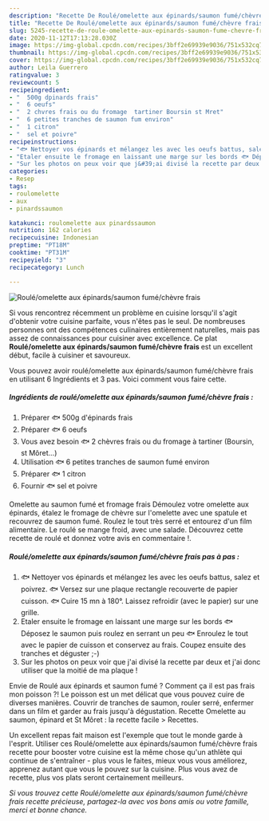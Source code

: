 ```yaml
---
description: "Recette De Roulé/omelette aux épinards/saumon fumé/chèvre frais"
title: "Recette De Roulé/omelette aux épinards/saumon fumé/chèvre frais"
slug: 5245-recette-de-roule-omelette-aux-epinards-saumon-fume-chevre-frais
date: 2020-11-12T17:13:28.030Z
image: https://img-global.cpcdn.com/recipes/3bff2e69939e9036/751x532cq70/rouleomelette-aux-epinardssaumon-fumechevre-frais-photo-principale-de-la-recette.jpg
thumbnail: https://img-global.cpcdn.com/recipes/3bff2e69939e9036/751x532cq70/rouleomelette-aux-epinardssaumon-fumechevre-frais-photo-principale-de-la-recette.jpg
cover: https://img-global.cpcdn.com/recipes/3bff2e69939e9036/751x532cq70/rouleomelette-aux-epinardssaumon-fumechevre-frais-photo-principale-de-la-recette.jpg
author: Leila Guerrero
ratingvalue: 3
reviewcount: 5
recipeingredient:
- "  500g dpinards frais"
- "  6 oeufs"
- "  2 chvres frais ou du fromage  tartiner Boursin st Mret"
- "  6 petites tranches de saumon fum environ"
- "  1 citron"
- "  sel et poivre"
recipeinstructions:
- "🐟 Nettoyer vos épinards et mélangez les avec les oeufs battus, salez et poivrez. 🐟 Versez sur une plaque rectangle recouverte de papier cuisson. 🐟 Cuire 15 mn à 180°. Laissez refroidir (avec le papier) sur une grille."
- "Etaler ensuite le fromage en laissant une marge sur les bords 🐟 Déposez le saumon puis roulez en serrant un peu 🐟 Enroulez le tout avec le papier de cuisson et conservez au frais. Coupez ensuite des tranches et déguster ;-)"
- "Sur les photos on peux voir que j&#39;ai divisé la recette par deux et j&#39;ai donc utiliser que la moitié de ma plaque !"
categories:
- Resep
tags:
- roulomelette
- aux
- pinardssaumon

katakunci: roulomelette aux pinardssaumon 
nutrition: 162 calories
recipecuisine: Indonesian
preptime: "PT18M"
cooktime: "PT31M"
recipeyield: "3"
recipecategory: Lunch

---
```



![Roulé/omelette aux épinards/saumon fumé/chèvre frais](https://img-global.cpcdn.com/recipes/3bff2e69939e9036/751x532cq70/rouleomelette-aux-epinardssaumon-fumechevre-frais-photo-principale-de-la-recette.jpg)

Si vous rencontrez récemment un problème en cuisine lorsqu'il s'agit d'obtenir votre cuisine parfaite, vous n'êtes pas le seul. De nombreuses personnes ont des compétences culinaires entièrement naturelles, mais pas assez de connaissances pour cuisiner avec excellence. Ce plat <strong> Roulé/omelette aux épinards/saumon fumé/chèvre frais </strong> est un excellent début, facile à cuisiner et savoureux.

<!--inarticleads1-->

Vous pouvez avoir roulé/omelette aux épinards/saumon fumé/chèvre frais en utilisant 6 Ingrédients et 3 pas. Voici comment vous faire cette.

##### Ingrédients de roulé/omelette aux épinards/saumon fumé/chèvre frais :

1. Préparer  🐟 500g d&#39;épinards frais
1. Préparer  🐟 6 oeufs
1. Vous avez besoin  🐟 2 chèvres frais ou du fromage à tartiner (Boursin, st Môret...)
1. Utilisation  🐟 6 petites tranches de saumon fumé environ
1. Préparer  🐟 1 citron
1. Fournir  🐟 sel et poivre


Omelette au saumon fumé et fromage frais  Démoulez votre omelette aux épinards, étalez le fromage de chèvre sur l&#39;omelette avec une spatule et recouvrez de saumon fumé. Roulez le tout très serré et entourez d&#39;un film alimentaire. Le roulé se mange froid, avec une salade. Découvrez cette recette de roulé et donnez votre avis en commentaire !. 

<!--inarticleads2-->

##### Roulé/omelette aux épinards/saumon fumé/chèvre frais pas à pas :

1. 🐟 Nettoyer vos épinards et mélangez les avec les oeufs battus, salez et poivrez. 🐟 Versez sur une plaque rectangle recouverte de papier cuisson. 🐟 Cuire 15 mn à 180°. Laissez refroidir (avec le papier) sur une grille.
1. Etaler ensuite le fromage en laissant une marge sur les bords 🐟 Déposez le saumon puis roulez en serrant un peu 🐟 Enroulez le tout avec le papier de cuisson et conservez au frais. Coupez ensuite des tranches et déguster ;-)
1. Sur les photos on peux voir que j&#39;ai divisé la recette par deux et j&#39;ai donc utiliser que la moitié de ma plaque !


Envie de Roulé aux épinards et saumon fumé ? Comment ça il est pas frais mon poisson ?! Le poisson est un met délicat que vous pouvez cuire de diverses manières. Couvrir de tranches de saumon, rouler serré, enfermer dans un film et garder au frais jusqu&#39;à dégustation. Recette Omelette au saumon, épinard et St Môret : la recette facile &gt; Recettes. 

<!--inarticleads1-->

<p>
Un excellent repas fait maison est l'exemple que tout le monde garde à l'esprit. Utiliser ces Roulé/omelette aux épinards/saumon fumé/chèvre frais recette pour booster votre cuisine est la même chose qu'un athlète qui continue de s'entraîner - plus vous le faites, mieux vous vous améliorez, apprenez autant que vous le pouvez sur la cuisine. Plus vous avez de recette, plus vos plats seront certainement meilleurs.
</p>

<p>
<i>Si vous trouvez cette Roulé/omelette aux épinards/saumon fumé/chèvre frais recette précieuse, partagez-la avec vos bons amis ou votre famille, merci et bonne chance.</i>
</p>
